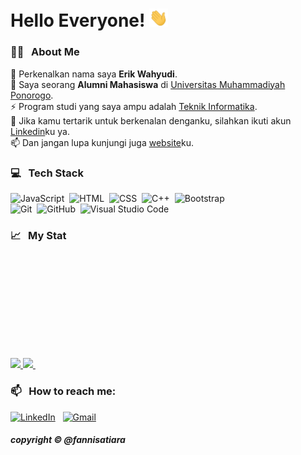 # Hello Everyone! <img width="30px" src="https://github.com/SatYu26/SatYu26/raw/master/Assets/Hi.gif" />

### 👩‍💻 &nbsp; About Me

🔭 Perkenalkan nama saya **Erik Wahyudi**.  
🌱 Saya seorang **Alumni Mahasiswa** di [Universitas Muhammadiyah Ponorogo](https://umpo.ac.id/).  
⚡ Program studi yang saya ampu adalah [Teknik Informatika](http://ti.umpo.ac.id/).  
💬 Jika kamu tertarik untuk berkenalan denganku, silahkan ikuti akun [Linkedin](https://www.linkedin.com/in/erik-wahyudi-7a516b1b8/)ku ya.  
📫 Dan jangan lupa kunjungi juga [website](https://kassandra.my.id/)ku.

### 💻 &nbsp; Tech Stack

![JavaScript](https://img.shields.io/badge/-JavaScript-05122A?style=flat&logo=javascript)&nbsp;
![HTML](https://img.shields.io/badge/-HTML-05122A?style=flat&logo=HTML5)&nbsp;
![CSS](https://img.shields.io/badge/-CSS-05122A?style=flat&logo=CSS3&logoColor=1572B6)&nbsp;
![C++](https://img.shields.io/badge/-C++-05122A?style=flat&logo=C%2B%2B&logoColor=00599C)&nbsp;
![Bootstrap](https://img.shields.io/badge/-Bootstrap-05122A?style=flat&logo=bootstrap&logoColor=563D7C)\
![Git](https://img.shields.io/badge/-Git-05122A?style=flat&logo=git)&nbsp;
![GitHub](https://img.shields.io/badge/-GitHub-05122A?style=flat&logo=github)&nbsp;
![Visual Studio Code](https://img.shields.io/badge/-Visual%20Studio%20Code-05122A?style=flat&logo=visual-studio-code&logoColor=007ACC)&nbsp;

### 📈 &nbsp; My Stat
<p>
<a href="https://github.com/ErickWahyudy">
  <img height="180em" src="https://github-readme-stats.vercel.app/api?username=ErickWahyudy&show_icons=true&theme=radical" />
  <img height="180em" src="https://github-readme-stats-eight-theta.vercel.app/api/top-langs/?username=ErickWahyudy&theme=radical&layout=compact&exclude_lang=java+r" />
  <img height="180em" src"https://github-readme-streak-stats.herokuapp.com?user=ErickWahyudy&theme=radical&border=141E61" />
</a>
</p>

### 📫 &nbsp; How to reach me:

<a href="https://www.linkedin.com/in/erik-wahyudi-7a516b1b8/"><img alt="LinkedIn" src="https://img.shields.io/badge/linkedin%20-%230077B5.svg?&style=flat&logo=linkedin&logoColor=white"/></a> &nbsp;
<a href="mailto:erickwahyudy@gmail.com"><img alt="Gmail" src="https://img.shields.io/badge/Gmail-D14836?style=flat&logo=gmail&logoColor=white" /></a> &nbsp;


##### copyright © @fannisatiara